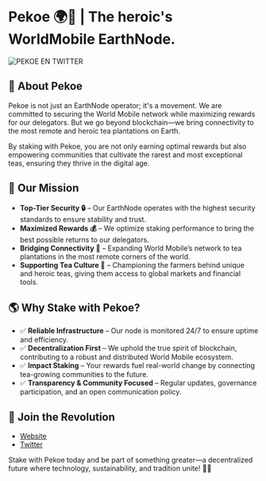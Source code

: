 

<!--
**earthnodepekoe/earthnodepekoe** is a ✨ _special_ ✨ repository because its `README.md` (this file) appears on your GitHub profile.

Here are some ideas to get you started:

- 🔭 I’m currently working on ...
- 🌱 I’m currently learning ...
- 👯 I’m looking to collaborate on ...
- 🤔 I’m looking for help with ...
- 💬 Ask me about ...
- 📫 How to reach me: ...
- 😄 Pronouns: ...
- ⚡ Fun fact: ...
-->
# Pekoe 🌍🌱 | The heroic's WorldMobile EarthNode.

![PEKOE EN TWITTER](https://github.com/user-attachments/assets/82a9734f-8a58-4a5e-b19f-9c047eb48ec1)

## 🚀 About Pekoe
Pekoe is not just an EarthNode operator; it's a movement. We are committed to securing the World Mobile network while maximizing rewards for our delegators. But we go beyond blockchain—we bring connectivity to the most remote and heroic tea plantations on Earth.

By staking with Pekoe, you are not only earning optimal rewards but also empowering communities that cultivate the rarest and most exceptional teas, ensuring they thrive in the digital age.

## 🍃 Our Mission
- **Top-Tier Security 🔒** – Our EarthNode operates with the highest security standards to ensure stability and trust.
- **Maximized Rewards 💰** – We optimize staking performance to bring the best possible returns to our delegators.
- **Bridging Connectivity 📡** – Expanding World Mobile’s network to tea plantations in the most remote corners of the world.
- **Supporting Tea Culture 🍵** – Championing the farmers behind unique and heroic teas, giving them access to global markets and financial tools.

## 🌎 Why Stake with Pekoe?
- ✅ **Reliable Infrastructure** – Our node is monitored 24/7 to ensure uptime and efficiency.
- ✅ **Decentralization First** – We uphold the true spirit of blockchain, contributing to a robust and distributed World Mobile ecosystem.
- ✅ **Impact Staking** – Your rewards fuel real-world change by connecting tea-growing communities to the future.
- ✅ **Transparency & Community Focused** – Regular updates, governance participation, and an open communication policy.

## 🤝 Join the Revolution
- [Website](https://pekoe.earth)
- [Twitter](https://x.com/earthnodepekoe/)

Stake with Pekoe today and be part of something greater—a decentralized future where technology, sustainability, and tradition unite! 🌿🚀

